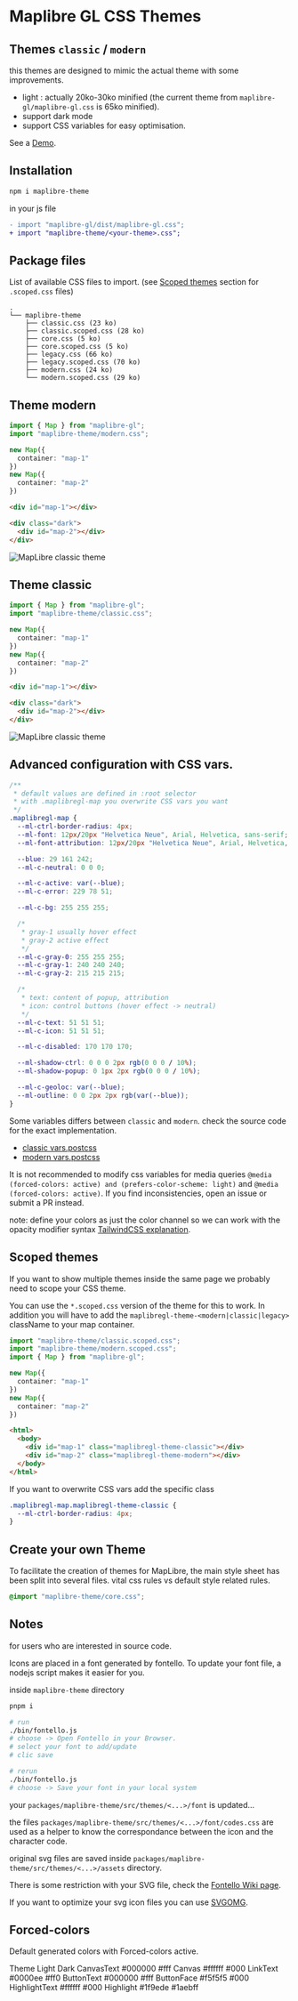# Maplibre GL CSS Themes

## Themes `classic` / `modern`

this themes are designed to mimic the actual theme with some improvements.

- light : actually 20ko-30ko minified (the current theme from `maplibre-gl/maplibre-gl.css` is 65ko minified).
- support dark mode
- support CSS variables for easy optimisation.

See a [Demo](https://maplibre-theme.pentatrion.com/).

## Installation

```bash
npm i maplibre-theme
```

in your js file

```diff
- import "maplibre-gl/dist/maplibre-gl.css";
+ import "maplibre-theme/<your-theme>.css";
```

## Package files

List of available CSS files to import. (see [Scoped themes](#scoped-themes) section for `.scoped.css` files)

```
.
└── maplibre-theme
    ├── classic.css (23 ko)
    ├── classic.scoped.css (28 ko)
    ├── core.css (5 ko)
    ├── core.scoped.css (5 ko)
    ├── legacy.css (66 ko)
    ├── legacy.scoped.css (70 ko)
    ├── modern.css (24 ko)
    └── modern.scoped.css (29 ko)
```

## Theme modern

```ts
import { Map } from "maplibre-gl";
import "maplibre-theme/modern.css";

new Map({
  container: "map-1"
})
new Map({
  container: "map-2"
})
```

```html
<div id="map-1"></div>

<div class="dark">
  <div id="map-2"></div>
</div>
```

<img src="https://raw.githubusercontent.com/lhapaipai/lonlat/main/packages/maplibre-theme/theme-modern.png" alt="MapLibre classic theme" />


## Theme classic

```ts
import { Map } from "maplibre-gl";
import "maplibre-theme/classic.css";

new Map({
  container: "map-1"
})
new Map({
  container: "map-2"
})
```

```html
<div id="map-1"></div>

<div class="dark">
  <div id="map-2"></div>
</div>
```

<img src="https://raw.githubusercontent.com/lhapaipai/lonlat/main/packages/maplibre-theme/theme-classic.png" alt="MapLibre classic theme" />


## Advanced configuration with CSS vars.

```css
/**
 * default values are defined in :root selector
 * with .maplibregl-map you overwrite CSS vars you want
 */
.maplibregl-map {
  --ml-ctrl-border-radius: 4px;
  --ml-font: 12px/20px "Helvetica Neue", Arial, Helvetica, sans-serif;
  --ml-font-attribution: 12px/20px "Helvetica Neue", Arial, Helvetica, sans-serif;

  --blue: 29 161 242;
  --ml-c-neutral: 0 0 0;

  --ml-c-active: var(--blue);
  --ml-c-error: 229 78 51;

  --ml-c-bg: 255 255 255;

  /*
   * gray-1 usually hover effect
   * gray-2 active effect
   */
  --ml-c-gray-0: 255 255 255;
  --ml-c-gray-1: 240 240 240;
  --ml-c-gray-2: 215 215 215;

  /*
   * text: content of popup, attribution
   * icon: control buttons (hover effect -> neutral)
   */
  --ml-c-text: 51 51 51;
  --ml-c-icon: 51 51 51;

  --ml-c-disabled: 170 170 170;

  --ml-shadow-ctrl: 0 0 0 2px rgb(0 0 0 / 10%);
  --ml-shadow-popup: 0 1px 2px rgb(0 0 0 / 10%);

  --ml-c-geoloc: var(--blue);
  --ml-outline: 0 0 2px 2px rgb(var(--blue));
}
```

Some variables differs between `classic` and `modern`. check the source code for the exact implementation.

- [classic vars.postcss](https://github.com/lhapaipai/lonlat/blob/main/packages/maplibre-theme/src/themes/classic/vars.postcss)
- [modern vars.postcss](https://github.com/lhapaipai/lonlat/blob/main/packages/maplibre-theme/src/themes/modern/vars.postcss)

It is not recommended to modify css variables for media queries `@media (forced-colors: active) and (prefers-color-scheme: light)` and `@media (forced-colors: active)`.
If you find inconsistencies, open an issue or submit a PR instead.

note: define your colors as just the color channel so we can work with the opacity modifier syntax [TailwindCSS explanation](https://tailwindcss.com/docs/customizing-colors#using-css-variables).

## Scoped themes

If you want to show multiple themes inside the same page we probably need to scope your CSS theme.

You can use the `*.scoped.css` version of the theme for this to work. In addition you will have to add the `maplibregl-theme-<modern|classic|legacy>` className to your map container.

```ts
import "maplibre-theme/classic.scoped.css";
import "maplibre-theme/modern.scoped.css";
import { Map } from "maplibre-gl";

new Map({
  container: "map-1"
})
new Map({
  container: "map-2"
})
```
```html
<html>
  <body>
    <div id="map-1" class="maplibregl-theme-classic"></div>
    <div id="map-2" class="maplibregl-theme-modern"></div>
  </body>
</html>
```

If you want to overwrite CSS vars add the specific class

```css
.maplibregl-map.maplibregl-theme-classic {
  --ml-ctrl-border-radius: 4px;
}
```

## Create your own Theme

To facilitate the creation of themes for MapLibre, the main style sheet has been split into several files. vital css rules vs default style related rules.

```css
@import "maplibre-theme/core.css";
```

## Notes

for users who are interested in source code.

Icons are placed in a font generated by fontello.
To update your font file, a nodejs script makes it easier for you.

inside `maplibre-theme` directory

```bash
pnpm i

# run
./bin/fontello.js
# choose -> Open Fontello in your Browser.
# select your font to add/update
# clic save

# rerun
./bin/fontello.js
# choose -> Save your font in your local system
```

your `packages/maplibre-theme/src/themes/<...>/font` is updated...

the files `packages/maplibre-theme/src/themes/<...>/font/codes.css` are used as a helper to know the correspondance between the icon and the character code.

original svg files are saved inside `packages/maplibre-theme/src/themes/<...>/assets` directory.

There is some restriction with your SVG file, check the [Fontello Wiki page](https://github.com/fontello/fontello/wiki/How-to-use-custom-images).

If you want to optimize your svg icon files you can use [SVGOMG](https://jakearchibald.github.io/svgomg/).


## Forced-colors

Default generated colors with Forced-colors active.

Theme           Light         Dark
CanvasText      #000000       #fff
Canvas          #ffffff       #000
LinkText        #0000ee       #ff0
ButtonText      #000000       #fff
ButtonFace      #f5f5f5       #000
HighlightText   #ffffff       #000
Highlight       #1f9ede       #1aebff
